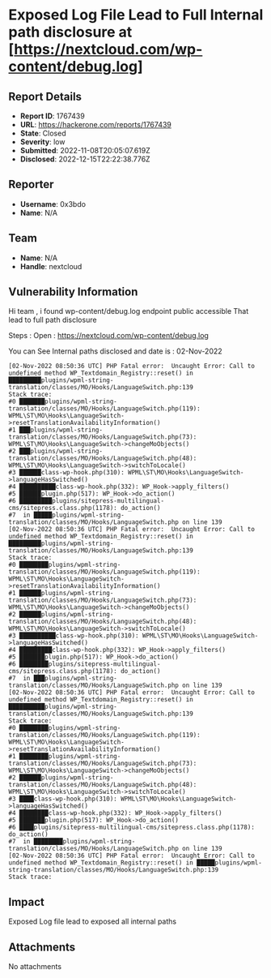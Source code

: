 # Exposed Log File Lead to Full Internal path disclosure at [https://nextcloud.com/wp-content/debug.log] 

## Report Details
- **Report ID**: 1767439
- **URL**: https://hackerone.com/reports/1767439
- **State**: Closed
- **Severity**: low
- **Submitted**: 2022-11-08T20:05:07.619Z
- **Disclosed**: 2022-12-15T22:22:38.776Z

## Reporter
- **Username**: 0x3bdo
- **Name**: N/A

## Team
- **Name**: N/A
- **Handle**: nextcloud

## Vulnerability Information
Hi team ,
i found wp-content/debug.log endpoint public accessible That lead to full path disclosure 

Steps : 
Open : https://nextcloud.com/wp-content/debug.log

You can See Internal paths disclosed and date is  : 02-Nov-2022 

```
[02-Nov-2022 08:50:36 UTC] PHP Fatal error:  Uncaught Error: Call to undefined method WP_Textdomain_Registry::reset() in █████████plugins/wpml-string-translation/classes/MO/Hooks/LanguageSwitch.php:139
Stack trace:
#0 ███████plugins/wpml-string-translation/classes/MO/Hooks/LanguageSwitch.php(119): WPML\ST\MO\Hooks\LanguageSwitch->resetTranslationAvailabilityInformation()
#1 ███plugins/wpml-string-translation/classes/MO/Hooks/LanguageSwitch.php(73): WPML\ST\MO\Hooks\LanguageSwitch->changeMoObjects()
#2 ███plugins/wpml-string-translation/classes/MO/Hooks/LanguageSwitch.php(48): WPML\ST\MO\Hooks\LanguageSwitch->switchToLocale()
#3 ██████class-wp-hook.php(310): WPML\ST\MO\Hooks\LanguageSwitch->languageHasSwitched()
#4 ██████████class-wp-hook.php(332): WP_Hook->apply_filters()
#5 ██████plugin.php(517): WP_Hook->do_action()
#6 █████████plugins/sitepress-multilingual-cms/sitepress.class.php(1178): do_action()
#7  in █████plugins/wpml-string-translation/classes/MO/Hooks/LanguageSwitch.php on line 139
[02-Nov-2022 08:50:36 UTC] PHP Fatal error:  Uncaught Error: Call to undefined method WP_Textdomain_Registry::reset() in █████████plugins/wpml-string-translation/classes/MO/Hooks/LanguageSwitch.php:139
Stack trace:
#0 ████████plugins/wpml-string-translation/classes/MO/Hooks/LanguageSwitch.php(119): WPML\ST\MO\Hooks\LanguageSwitch->resetTranslationAvailabilityInformation()
#1 ██████plugins/wpml-string-translation/classes/MO/Hooks/LanguageSwitch.php(73): WPML\ST\MO\Hooks\LanguageSwitch->changeMoObjects()
#2 ██████plugins/wpml-string-translation/classes/MO/Hooks/LanguageSwitch.php(48): WPML\ST\MO\Hooks\LanguageSwitch->switchToLocale()
#3 ██████████class-wp-hook.php(310): WPML\ST\MO\Hooks\LanguageSwitch->languageHasSwitched()
#4 █████████class-wp-hook.php(332): WP_Hook->apply_filters()
#5 ███████plugin.php(517): WP_Hook->do_action()
#6 ████████plugins/sitepress-multilingual-cms/sitepress.class.php(1178): do_action()
#7  in ███plugins/wpml-string-translation/classes/MO/Hooks/LanguageSwitch.php on line 139
[02-Nov-2022 08:50:36 UTC] PHP Fatal error:  Uncaught Error: Call to undefined method WP_Textdomain_Registry::reset() in ██████████plugins/wpml-string-translation/classes/MO/Hooks/LanguageSwitch.php:139
Stack trace:
#0 ████████plugins/wpml-string-translation/classes/MO/Hooks/LanguageSwitch.php(119): WPML\ST\MO\Hooks\LanguageSwitch->resetTranslationAvailabilityInformation()
#1 ████████plugins/wpml-string-translation/classes/MO/Hooks/LanguageSwitch.php(73): WPML\ST\MO\Hooks\LanguageSwitch->changeMoObjects()
#2 ██████plugins/wpml-string-translation/classes/MO/Hooks/LanguageSwitch.php(48): WPML\ST\MO\Hooks\LanguageSwitch->switchToLocale()
#3 ████class-wp-hook.php(310): WPML\ST\MO\Hooks\LanguageSwitch->languageHasSwitched()
#4 ████████class-wp-hook.php(332): WP_Hook->apply_filters()
#5 ███████plugin.php(517): WP_Hook->do_action()
#6 ████plugins/sitepress-multilingual-cms/sitepress.class.php(1178): do_action()
#7  in ████████plugins/wpml-string-translation/classes/MO/Hooks/LanguageSwitch.php on line 139
[02-Nov-2022 08:50:36 UTC] PHP Fatal error:  Uncaught Error: Call to undefined method WP_Textdomain_Registry::reset() in █████plugins/wpml-string-translation/classes/MO/Hooks/LanguageSwitch.php:139
Stack trace:
```

## Impact

Exposed Log file lead to exposed all internal paths

## Attachments
No attachments
